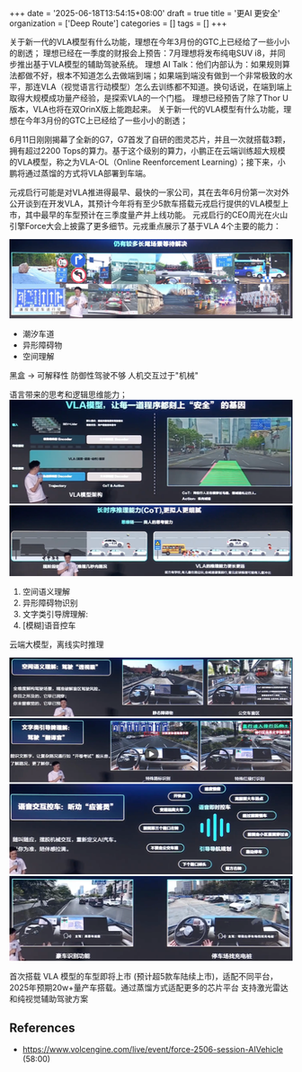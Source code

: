 +++
date = '2025-06-18T13:54:15+08:00'
draft = true
title = '更AI 更安全'
organization = ['Deep Route']
categories = []
tags = []
+++

关于新一代的VLA模型有什么功能，理想在今年3月份的GTC上已经给了一些小小的剧透；
理想已经在一季度的财报会上预告：7月理想将发布纯电SUV i8，并同步推出基于VLA模型的辅助驾驶系统。
理想 AI Talk：他们内部认为：如果规则算法都做不好，根本不知道怎么去做端到端；如果端到端没有做到一个非常极致的水平，那连VLA（视觉语言行动模型）怎么去训练都不知道。换句话说，在端到端上取得大规模成功量产经验，是探索VLA的一个门槛。
理想已经预告了除了Thor U版本，VLA也将在双OrinX版上能跑起来。
关于新一代的VLA模型有什么功能，理想在今年3月份的GTC上已经给了一些小小的剧透；

6月11日刚刚揭幕了全新的G7，G7首发了自研的图灵芯片，并且一次就搭载3颗，拥有超过2200 Tops的算力。基于这个级别的算力，小鹏正在云端训练超大规模的VLA模型，称之为VLA-OL（Online Reenforcement Learning）；接下来，小鹏将通过蒸馏的方式将VLA部署到车端。

元戎启行可能是对VLA推进得最早、最快的一家公司，其在去年6月份第一次对外公开谈到在开发VLA，其预计今年将有至少5款车搭载元戎启行提供的VLA模型上市，其中最早的车型预计在三季度量产并上线功能。
元戎启行的CEO周光在火山引擎Force大会上披露了更多细节。元戎重点展示了基于VLA 4个主要的能力：


![corner-case-example](corner-case-example.png)
- 潮汐车道
- 异形障碍物
- 空间理解

黑盒 -> 可解释性
防御性驾驶不够
人机交互过于"机械"

语言带来的思考和逻辑思维能力；
![vla](vla.png)
![CoT](CoT.png)

1. 空间语义理解
2. 异形障碍物识别
3. 文字类引导牌理解: 
4. [模糊]语音控车

云端大模型，离线实时推理

![空间理解](空间理解.png)
![文字语义感知](文字语义感知.png)
![语音交互](语音交互.png)
![other](other.png)


首次搭载 VLA 模型的车型即将上市 (预计超5款车陆续上市)，适配不同平台，2025年预期20w+量产车搭载。通过蒸馏方式适配更多的芯片平台
支持激光雷达和纯视觉辅助驾驶方案

## References
- https://www.volcengine.com/live/event/force-2506-session-AIVehicle (58:00)